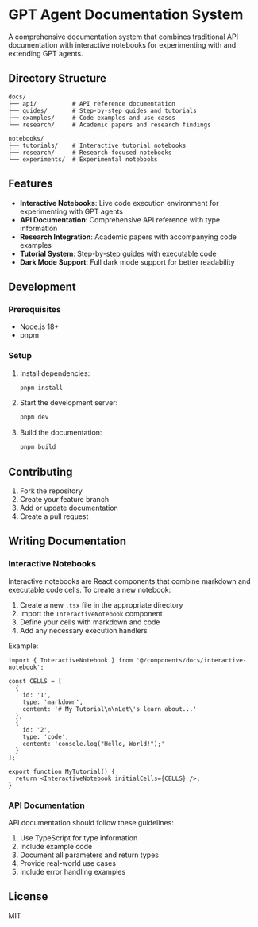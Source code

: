 # GPT Agent Documentation System

A comprehensive documentation system that combines traditional API documentation with interactive notebooks for experimenting with and extending GPT agents.

## Directory Structure

```
docs/
├── api/          # API reference documentation
├── guides/       # Step-by-step guides and tutorials
├── examples/     # Code examples and use cases
└── research/     # Academic papers and research findings

notebooks/
├── tutorials/    # Interactive tutorial notebooks
├── research/     # Research-focused notebooks
└── experiments/  # Experimental notebooks
```

## Features

- **Interactive Notebooks**: Live code execution environment for experimenting with GPT agents
- **API Documentation**: Comprehensive API reference with type information
- **Research Integration**: Academic papers with accompanying code examples
- **Tutorial System**: Step-by-step guides with executable code
- **Dark Mode Support**: Full dark mode support for better readability

## Development

### Prerequisites

- Node.js 18+
- pnpm

### Setup

1. Install dependencies:

   ```bash
   pnpm install
   ```

2. Start the development server:

   ```bash
   pnpm dev
   ```

3. Build the documentation:
   ```bash
   pnpm build
   ```

## Contributing

1. Fork the repository
2. Create your feature branch
3. Add or update documentation
4. Create a pull request

## Writing Documentation

### Interactive Notebooks

Interactive notebooks are React components that combine markdown and executable code cells. To create a new notebook:

1. Create a new `.tsx` file in the appropriate directory
2. Import the `InteractiveNotebook` component
3. Define your cells with markdown and code
4. Add any necessary execution handlers

Example:

```tsx
import { InteractiveNotebook } from '@/components/docs/interactive-notebook';

const CELLS = [
  {
    id: '1',
    type: 'markdown',
    content: '# My Tutorial\n\nLet\'s learn about...'
  },
  {
    id: '2',
    type: 'code',
    content: 'console.log("Hello, World!");'
  }
];

export function MyTutorial() {
  return <InteractiveNotebook initialCells={CELLS} />;
}
```

### API Documentation

API documentation should follow these guidelines:

1. Use TypeScript for type information
2. Include example code
3. Document all parameters and return types
4. Provide real-world use cases
5. Include error handling examples

## License

MIT
